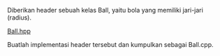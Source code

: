 Diberikan header sebuah kelas Ball, yaitu bola yang memiliki jari-jari (radius).

[Ball.hpp](Ball.hpp)

Buatlah implementasi header tersebut dan kumpulkan sebagai Ball.cpp.
